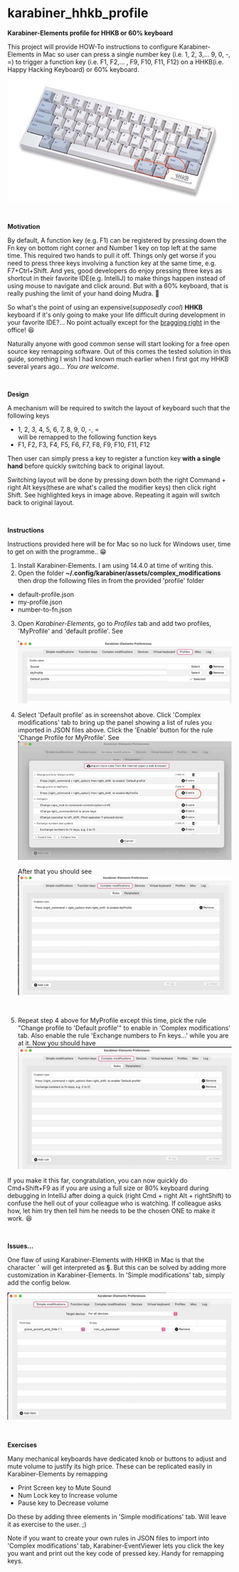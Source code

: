 # karabiner_hhkb_profile

**Karabiner-Elements profile for HHKB or 60% keyboard**

This project will provide HOW-To instructions to configure Karabiner-Elements in Mac so user can press a single number key
(i.e. 1, 2, 3,... 9, 0, -, =) to trigger a function key (i.e. F1, F2,... , F9, F10, F11, F12) on a HHKB(i.e. Happy Hacking
Keyboard) or 60% keyboard.

![](profile/images/hhkb-pro-2.jpg)

<br/>

**Motivation**

By default, A function key (e.g. F1) can be registered by pressing down the Fn key on bottom right corner and Number 1 key
on top left at the same time. This required two hands to pull it off. Things only get worse if you need to press three keys
involving a function key at the same time, e.g. F7+Ctrl+Shift. And yes, good developers do enjoy pressing three keys as
shortcut in their favorite IDE(e.g. IntelliJ) to make things happen instead of using mouse to navigate and click around.
But with a 60% keyboard, that is really pushing the limit of your hand doing Mudra. 🙌

So what's the point of using an expensive(_supposedly cool_) **HHKB** keyboard if it's only going to make your life
difficult during development in your favorite IDE?... No point actually except for the [bragging right](https://www.youtube.com/watch?v=uHt01D6rOLI) in the office! 😆
<br/>

Naturally anyone with good common sense will start looking for a free open source key remapping software. Out of this
comes the tested solution in this guide, something I wish I had known much earlier when I first got my HHKB several years
ago... _You are welcome_.

<br/>

**Design**

A mechanism will be required to switch the layout of keyboard such that the following keys

* 1, 2, 3, 4, 5, 6, 7, 8, 9, 0, -, = <br/>
  will be remapped to the following function keys
* F1, F2, F3, F4, F5, F6, F7, F8, F9, F10, F11, F12 <br/>

Then user can simply press a key to register a function key **with a single hand** before quickly switching back to
original layout.

Switching layout will be done by pressing down both the right Command + right Alt keys(these are what's called the
modifier keys) then click right Shift. See highlighted keys in image above. Repeating it again will switch back to
original layout.

<br/>

**Instructions**

Instructions provided here will be for Mac so no luck for Windows user, time to get on with the programme.. 😁

1. Install Karabiner-Elements. I am using 14.4.0 at time of writing this.
2. Open the folder **~/.config/karabiner/assets/complex_modifications** then drop the following files in from the provided 'profile' folder

* default-profile.json
* my-profile.json
* number-to-fn.json

3. Open *Karabiner-Elements*, go to *Profiles* tab and add two profiles, 'MyProfile' and 'default profile'. See

   ![](profile/images/profiles.jpg)
4. Select 'Default profile' as in screenshot above. Click 'Complex modifications' tab to bring up the panel showing a
   list of rules you imported in JSON files above. Click the 'Enable' button for the rule 'Change Profile for MyProfile'.
   See
   ![](profile/images/complex-modifications-0.jpg)

   After that you should see
   ![](profile/images/complex-modifications-1.jpg)

<br/>

5. Repeat step 4 above for MyProfile except this time, pick the rule "Change profile to 'Default profile'" to enable in
   'Complex modifications' tab. Also enable the rule 'Exchange numbers to Fn keys...' while you are at it. Now you should
   have
   ![](profile/images/complex-modifications-2.jpg)

If you make it this far, congratulation, you can now quickly do Cmd+Shift+F9 as if you are using a full size or 80% keyboard during
debugging in IntelliJ after doing a quick (right Cmd + right Alt + rightShift) to confuse the hell out of your colleague
who is watching. If colleague asks how, let him try then tell him he needs to be the chosen ONE to make it work. 😆

<br/>

**Issues...**

One flaw of using Karabiner-Elements with HHKB in Mac is that the character **`** will get interpreted as **§**. But this can be
solved by adding more customization in Karabiner-Elements. In 'Simple modifications' tab, simply add the config below.

![](profile/images/simple-modifications.jpg)

<br/>

**Exercises**

Many mechanical keyboards have dedicated knob or buttons to adjust and mute volume to justify its high price.
These can be replicated easily in Karabiner-Elements by remapping

* Print Screen key to Mute Sound
* Num Lock key to Increase volume
* Pause key to Decrease volume

Do these by adding three elements in 'Simple modifications' tab. Will leave it as exercise to the user. ;)

Note if you want to create your own rules in JSON files to import into 'Complex modifications' tab, Karabiner-EventViewer
lets you click the key you want and print out the key code of pressed key. Handy for remapping keys.
